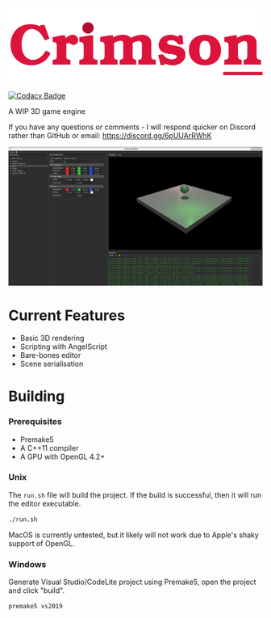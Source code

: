 ![](https://raw.githubusercontent.com/georgelam6/Crimson/master/docs/media/transparentlogo.png)


[![Codacy Badge](https://api.codacy.com/project/badge/Grade/23732aa65d3041cfbb2551d82c977b1d)](https://app.codacy.com/gh/georgelam6/Crimson?utm_source=github.com&utm_medium=referral&utm_content=georgelam6/Crimson&utm_campaign=Badge_Grade)


A WIP 3D game engine

If you have any questions or comments - I will respond quicker on Discord rather than GitHub or email: https://discord.gg/6pUUArRWhK

![](https://github.com/georgelam6/Crimson/blob/master/docs/media/ss/Screenshot_2021-01-27_17-28-49.png)

# Current Features
 - Basic 3D rendering
 - Scripting with AngelScript
 - Bare-bones editor
 - Scene serialisation

# Building
### Prerequisites
 - Premake5
 - A C++11 compiler
 - A GPU with OpenGL 4.2+

### Unix
The `run.sh` file will build the project. If the build is successful, then it will run the editor executable.
```bash
./run.sh
```
MacOS is currently untested, but it likely will not work due to Apple's shaky support of OpenGL.

### Windows
Generate Visual Studio/CodeLite project using Premake5, open the project and click "build".
```bash
premake5 vs2019
```